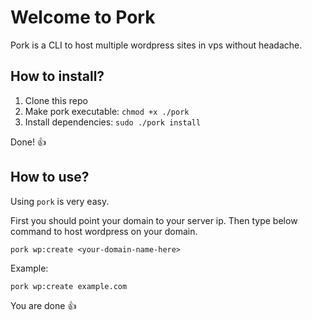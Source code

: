 # Welcome to Pork

Pork is a CLI to host multiple wordpress sites in vps without headache.

## How to install?

1. Clone this repo
2. Make pork executable: `chmod +x ./pork`
3. Install dependencies: `sudo ./pork install`

Done! 👍

## How to use?

Using `pork` is very easy.

First you should point your domain to your server ip. Then type below command to host wordpress on your domain.

```
pork wp:create <your-domain-name-here>
```

Example:

```
pork wp:create example.com
```

You are done 👍

